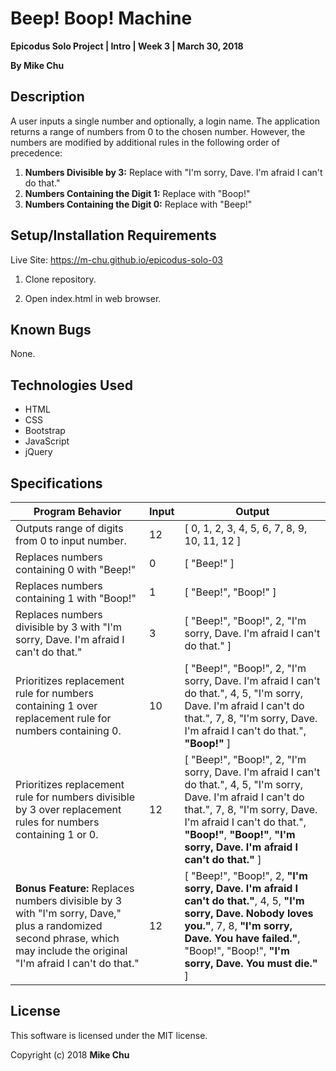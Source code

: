 # Beep! Boop! Machine

**Epicodus Solo Project | Intro | Week 3 | March 30, 2018**

**By Mike Chu**

## Description

A user inputs a single number and optionally, a login name. The application returns a range of numbers from 0 to the chosen number. However, the numbers are modified by additional rules in the following order of precedence:

1. **Numbers Divisible by 3:** Replace with "I'm sorry, Dave. I'm afraid I can't do that."
2. **Numbers Containing the Digit 1:** Replace with "Boop!"
3. **Numbers Containing the Digit 0:** Replace with "Beep!"

## Setup/Installation Requirements

Live Site: https://m-chu.github.io/epicodus-solo-03

1. Clone repository.

2. Open index.html in web browser.

## Known Bugs

None.

## Technologies Used

* HTML
* CSS
* Bootstrap
* JavaScript
* jQuery

## Specifications

| Program Behavior | Input | Output |
| --- | --- | --- |
| Outputs range of digits from 0 to input number. | 12 | [ 0, 1, 2, 3, 4, 5, 6, 7, 8, 9, 10, 11, 12 ] |
| Replaces numbers containing 0 with "Beep!" | 0 | [ "Beep!" ] |
| Replaces numbers containing 1 with "Boop!" | 1 | [ "Beep!", "Boop!" ] |
| Replaces numbers divisible by 3 with "I'm sorry, Dave. I'm afraid I can't do that." | 3 | [ "Beep!", "Boop!", 2, "I'm sorry, Dave. I'm afraid I can't do that." ] |
| Prioritizes replacement rule for numbers containing 1 over replacement rule for numbers containing 0. | 10 | [ "Beep!", "Boop!", 2, "I'm sorry, Dave. I'm afraid I can't do that.", 4, 5, "I'm sorry, Dave. I'm afraid I can't do that.", 7, 8, "I'm sorry, Dave. I'm afraid I can't do that.", **"Boop!"** ] |
| Prioritizes replacement rule for numbers divisible by 3 over replacement rules for numbers containing 1 or 0. | 12 | [ "Beep!", "Boop!", 2, "I'm sorry, Dave. I'm afraid I can't do that.", 4, 5, "I'm sorry, Dave. I'm afraid I can't do that.", 7, 8, "I'm sorry, Dave. I'm afraid I can't do that.", **"Boop!"**, **"Boop!"**, **"I'm sorry, Dave. I'm afraid I can't do that."** ] |
| **Bonus Feature:** Replaces numbers divisible by 3 with "I'm sorry, Dave," plus a randomized second phrase, which may include the original "I'm afraid I can't do that." | 12 | [ "Beep!", "Boop!", 2, **"I'm sorry, Dave. I'm afraid I can't do that."**, 4, 5, **"I'm sorry, Dave. Nobody loves you."**, 7, 8, **"I'm sorry, Dave. You have failed."**, "Boop!", "Boop!", **"I'm sorry, Dave. You must die."** ] |

## License

This software is licensed under the MIT license.

Copyright (c) 2018 **Mike Chu**
